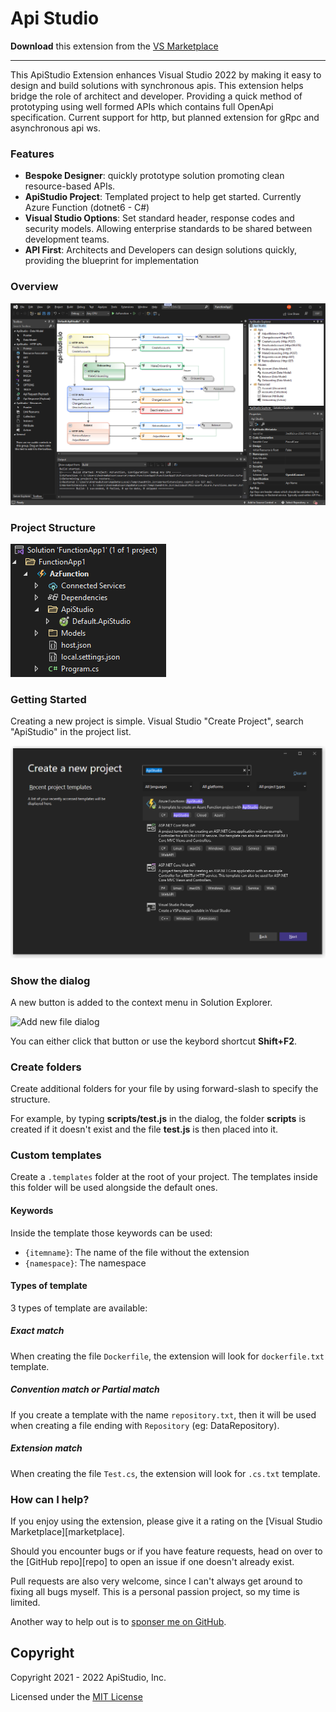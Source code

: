 # Api Studio

**Download** this extension from the [VS Marketplace](https://marketplace.visualstudio.com/items?itemName=MadsKristensen.AddNewFile64)

-----------------------------------

This ApiStudio Extension enhances Visual Studio 2022 by making it easy to design and build solutions with synchronous apis. This extension helps bridge the role of architect and developer. Providing a quick method of prototyping using well formed APIs which contains full OpenApi specification. Current support for http, but planned extension for gRpc and asynchronous api ws.

### Features

- **Bespoke Designer**: quickly prototype solution promoting clean resource-based APIs.
- **ApiStudio Project**: Templated project to help get started. Currently Azure Function (dotnet6 - C#)
- **Visual Studio Options**: Set standard header, response codes and security models. Allowing enterprise standards to be shared between development teams.
- **API First**: Architects and Developers can design solutions quickly, providing the blueprint for implementation

### Overview
![Api Studio Visual Studio Overview](art/api-studio-visualstudio-overview.png)

### Project Structure 
![Project Structure](art/api-studio-visualstudio-project.png)

### Getting Started
Creating a new project is simple. Visual Studio "Create Project", search "ApiStudio" in the project list.

![Visual Studio Create Api Studio Project](art/api-studio-project-template.png)




### Show the dialog

A new button is added to the context menu in Solution Explorer.

![Add new file dialog](art/menu.png)

You can either click that button or use the keybord shortcut **Shift+F2**.

### Create folders

Create additional folders for your file by using forward-slash to
specify the structure.

For example, by typing **scripts/test.js** in the dialog, the
folder **scripts** is created if it doesn't exist and the file
**test.js** is then placed into it.

### Custom templates

Create a `.templates` folder at the root of your project.
The templates inside this folder will be used alongside the default ones.

#### Keywords
Inside the template those keywords can be used:
- `{itemname}`: The name of the file without the extension
- `{namespace}`: The namespace

#### Types of template
3 types of template are available:

##### Exact match
When creating the file `Dockerfile`, the extension will look for `dockerfile.txt` template.

##### Convention match or Partial match
If you create a template with the name `repository.txt`, then it will be used when creating a file ending with `Repository` (eg: DataRepository).

##### Extension match
When creating the file `Test.cs`, the extension will look for `.cs.txt` template.

### How can I help?
If you enjoy using the extension, please give it a rating on the [Visual Studio Marketplace][marketplace].

Should you encounter bugs or if you have feature requests, head on over to the [GitHub repo][repo] to open an issue if one doesn't already exist.

Pull requests are also very welcome, since I can't always get around to fixing all bugs myself. This is a personal passion project, so my time is limited.

Another way to help out is to [sponser me on GitHub](https://github.com/sponsors/arbs-io).

## Copyright

Copyright 2021 - 2022 ApiStudio, Inc.

Licensed under the [MIT License](.\src\LICENSE.md)